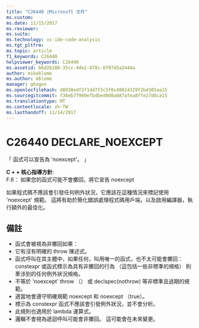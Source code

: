 ```yaml
---
title: "C26440 |Microsoft 文件"
ms.custom: 
ms.date: 11/15/2017
ms.reviewer: 
ms.suite: 
ms.technology: vs-ide-code-analysis
ms.tgt_pltfrm: 
ms.topic: article
f1_keywords: C26440
helpviewer_keywords: C26440
ms.assetid: b6d2b188-35cc-4de2-878c-6f97d5a2444a
author: mikeblome
ms.author: mblome
manager: ghogen
ms.openlocfilehash: d8938edf2f14d7f3c5f0c48024329f2bd305aa15
ms.sourcegitcommit: f36eb7f989efbdbed0d0a087afea8ffe27d8ca15
ms.translationtype: MT
ms.contentlocale: zh-TW
ms.lasthandoff: 12/14/2017
---
```

# <a name="c26440-declarenoexcept"></a>C26440 DECLARE_NOEXCEPT
「 函式可以宣告為 'noexcept'。 」

**C + + 核心指導方針**:   
F.6： 如果您的函式可能不會擲回，將它宣告 noexcept

如果程式碼不應該會引發任何例外狀況，它應該在這種情況來標記使用 'noexcept' 規範。 這將有助於簡化錯誤處理程式碼用戶端，以及啟用編譯器，執行額外的最佳化。

## <a name="remarks"></a>備註        
 -  函式會被視為非擲回如果：
-  它有沒有明確的 throw 陳述式。
-  函式呼叫在其主體中，如果任何，叫用唯一的函式，也不太可能會擲回： constexpr 或函式標示為具有非擲回的行為 （這包括一些非標準的規格） 則牽涉到的任何例外狀況規格。
-  不等於 'noexcept' throw （） 或 declspec(nothrow) 等非標準且過期的規範。
-  適當地會遵守明確規範 noexcept 和 noexcept （true）。
-  標示為 constexpr 函式不應該會引發例外狀況，並不會分析。
-  此規則也適用於 lambda 運算式。
-  邏輯不會視為遞迴呼叫可能會非擲回。 這可能會在未來變更。